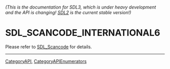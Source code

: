 ###### (This is the documentation for SDL3, which is under heavy development and the API is changing! [SDL2](https://wiki.libsdl.org/SDL2/) is the current stable version!)
# SDL_SCANCODE_INTERNATIONAL6

Please refer to [SDL_Scancode](SDL_Scancode) for details.

----
[CategoryAPI](CategoryAPI), [CategoryAPIEnumerators](CategoryAPIEnumerators)

